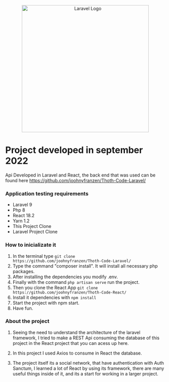<p align="center"><a href="https://laravel.com" target="_blank"><img src="https://raw.githubusercontent.com/laravel/art/master/logo-lockup/5%20SVG/2%20CMYK/1%20Full%20Color/laravel-logolockup-cmyk-red.svg" width="400" alt="Laravel Logo"></a></p>

# Project developed in september 2022 

Api Developed in Laravel and React, the back end that was used can be found here https://github.com/joohnyfranzen/Thoth-Code-Laravel/ 


### Application testing requirements

- Laravel 9
- Php 8
- React 18.2
- Yarn 1.2
- This Project Clone
- Laravel Project Clone

### How to inicializate it

1. In the terminal type ```git clone https://github.com/joohnyfranzen/Thoth-Code-Laravel/```
2. Type the command "composer install". It will install all necessary php packages.
3. After installing the dependencies you modify .env.
4. Finally with the command ```php artisan serve``` run the project.
5. Then you clone the React App ```git clone https://github.com/joohnyfranzen/Thoth-Code-React/```
6. Install it dependencies with ```npm install```
7. Start the project with npm start.
8. Have fun.

### About the project

1. Seeing the need to understand the architecture of the laravel framework, I tried to make a REST Api consuming the database of this project in the React project that you can acess up here.

2. In this project I used Axios to consume in React the database.

3. The project itself its a social network, that have authentication with Auth Sanctum, I learned a lot of React by using its framework, there are many useful things inside of it, and its a start for working in a larger project.
